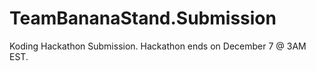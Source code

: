 TeamBananaStand.Submission
==========================

Koding Hackathon Submission. Hackathon ends on December 7 @ 3AM EST.
